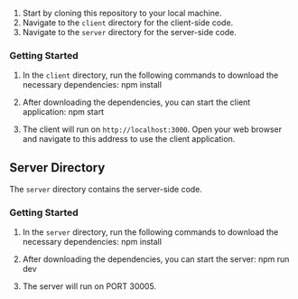 1. Start by cloning this repository to your local machine.
2. Navigate to the `client` directory for the client-side code.
3. Navigate to the `server` directory for the server-side code.

### Getting Started

1. In the `client` directory, run the following commands to download the necessary dependencies:
npm install

2. After downloading the dependencies, you can start the client application:
  npm start

3. The client will run on `http://localhost:3000`. Open your web browser and navigate to this address to use the client application.

## Server Directory

The `server` directory contains the server-side code.
  
### Getting Started

1. In the `server` directory, run the following commands to download the necessary dependencies:
npm install

2. After downloading the dependencies, you can start the server:
npm run dev

4. The server will run on PORT 30005.
